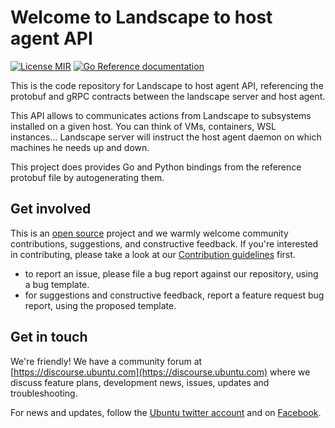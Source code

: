 # Welcome to Landscape to host agent API

[license-image]: https://img.shields.io/badge/License-MIT-blue.svg

[reference-documentation-image]: https://pkg.go.dev/badge/github.com/canonical/landscape-hostagent-api.svg
[reference-documentation-url]: https://pkg.go.dev/github.com/canonical/landscape-hostagent-api

[![License MIR][license-image]](LICENSE)
[![Go Reference documentation][reference-documentation-image]][reference-documentation-url]

This is the code repository for Landscape to host agent API, referencing the protobuf and gRPC contracts between the landscape server and host agent.

This API allows to communicates actions from Landscape to subsystems installed on a given host. You can think of VMs, containers, WSL instances… Landscape server will instruct the host agent daemon on which machines he needs up and down.

This project does provides Go and Python bindings from the reference protobuf file by autogenerating them.

## Get involved

This is an [open source](LICENSE) project and we warmly welcome community contributions, suggestions, and constructive feedback. If you're interested in contributing, please take a look at our [Contribution guidelines](CONTRIBUTING.md) first.

- to report an issue, please file a bug report against our repository, using a bug template.
- for suggestions and constructive feedback, report a feature request bug report, using the proposed template.

## Get in touch

We're friendly! We have a community forum at [https://discourse.ubuntu.com](https://discourse.ubuntu.com) where we discuss feature plans, development news, issues, updates and troubleshooting.

For news and updates, follow the [Ubuntu twitter account](https://twitter.com/ubuntu) and on [Facebook](https://www.facebook.com/ubuntu).

